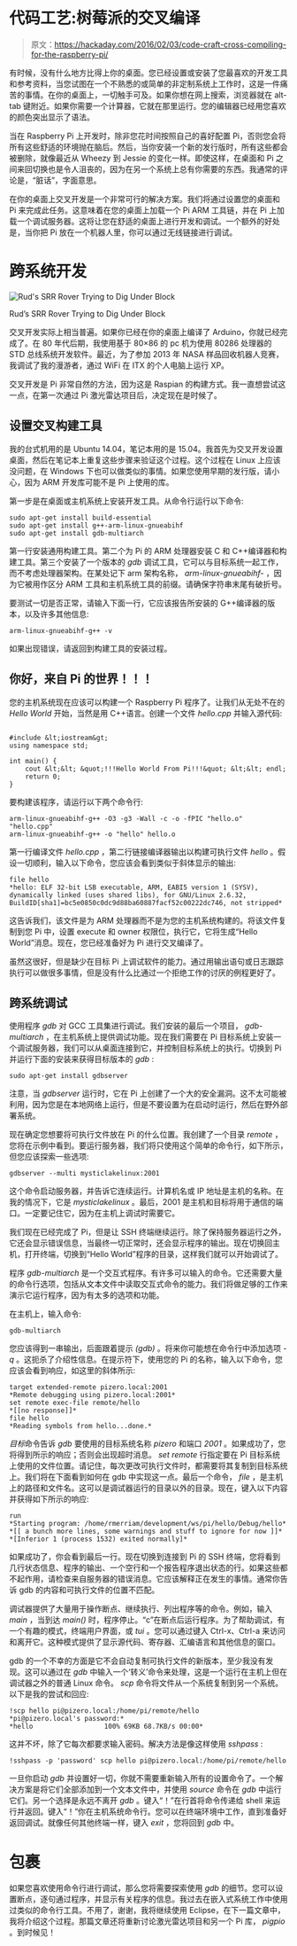 # 代码工艺:树莓派的交叉编译

> 原文：<https://hackaday.com/2016/02/03/code-craft-cross-compiling-for-the-raspberry-pi/>

有时候，没有什么地方比得上你的桌面。您已经设置或安装了您最喜欢的开发工具和参考资料，当您试图在一个不熟悉的或简单的非定制系统上工作时，这是一件痛苦的事情。在你的桌面上，一切触手可及。如果你想在网上搜索，浏览器就在 alt-tab 键附近。如果你需要一个计算器，它就在那里运行。您的编辑器已经用您喜欢的颜色突出显示了语法。

当在 Raspberry Pi 上开发时，除非您花时间按照自己的喜好配置 Pi，否则您会将所有这些舒适的环境抛在脑后。然后，当你安装一个新的发行版时，所有这些都会被删除，就像最近从 Wheezy 到 Jessie 的变化一样。即使这样，在桌面和 Pi 之间来回切换也是令人沮丧的，因为在另一个系统上总有你需要的东西。我通常的评论是，“脏话”，字面意思。

在你的桌面上交叉开发是一个非常可行的解决方案。我们将通过设置您的桌面和 Pi 来完成此任务。这意味着在您的桌面上加载一个 Pi ARM 工具链，并在 Pi 上加载一个调试服务器。这将让您在舒适的桌面上进行开发和调试。一个额外的好处是，当你把 Pi 放在一个机器人里，你可以通过无线链接进行调试。

# 跨系统开发

![Rud's SRR Rover Trying to Dig Under Block](img/f116f646db965bcd0b858db191aa1af6.png)

Rud’s SRR Rover Trying to Dig Under Block

交叉开发实际上相当普遍。如果你已经在你的桌面上编译了 Arduino，你就已经完成了。在 80 年代后期，我使用基于 80×86 的 pc 机为使用 80286 处理器的 STD 总线系统开发软件。最近，为了参加 2013 年 NASA 样品回收机器人竞赛，我调试了我的漫游者，通过 WiFi 在 ITX 的个人电脑上运行 XP。

交叉开发是 Pi 非常自然的方法，因为这是 Raspian 的构建方式。我一直想尝试这一点，在第一次通过 Pi 激光雷达项目后，决定现在是时候了。

## 设置交叉构建工具

我的台式机用的是 Ubuntu 14.04，笔记本用的是 15.04。我首先为交叉开发设置桌面，然后在笔记本上重复这些步骤来验证这个过程。这个过程在 Linux 上应该没问题，在 Windows 下也可以做类似的事情。如果您使用早期的发行版，请小心，因为 ARM 开发库可能不是 Pi 上使用的库。

第一步是在桌面或主机系统上安装开发工具。从命令行运行以下命令:

```
sudo apt-get install build-essential
sudo apt-get install g++-arm-linux-gnueabihf
sudo apt-get install gdb-multiarch

```

第一行安装通用构建工具。第二个为 Pi 的 ARM 处理器安装 C 和 C++编译器和构建工具。第三个安装了一个版本的 *gdb* 调试工具，它可以与目标系统一起工作，而不考虑处理器架构。在某处记下 arm 架构名称， *arm-linux-gnueabihf-* ，因为它被用作区分 ARM 工具和主机系统工具的前缀。请确保字符串末尾有破折号。

要测试一切是否正常，请输入下面一行，它应该报告所安装的 G++编译器的版本，以及许多其他信息:

```
arm-linux-gnueabihf-g++ -v
```

如果出现错误，请返回到构建工具的安装过程。

## 你好，来自 Pi 的世界！！！

您的主机系统现在应该可以构建一个 Raspberry Pi 程序了。让我们从无处不在的 *Hello World* 开始，当然是用 C++语言。创建一个文件 *hello.cpp* 并输入源代码:

```

#include &lt;iostream&gt;
using namespace std;

int main() {
	cout &lt;&lt; &quot;!!!Hello World From Pi!!!&quot; &lt;&lt; endl;
	return 0;
}

```

要构建该程序，请运行以下两个命令行:

```
arm-linux-gnueabihf-g++ -O3 -g3 -Wall -c -o -fPIC "hello.o" "hello.cpp"
arm-linux-gnueabihf-g++ -o "hello" hello.o

```

第一行编译文件 *hello.cpp* ，第二行链接编译器输出以构建可执行文件 *hello* 。假设一切顺利，输入以下命令，您应该会看到类似于斜体显示的输出:

```
file hello
*hello: ELF 32-bit LSB executable, ARM, EABI5 version 1 (SYSV), 
dynamically linked (uses shared libs), for GNU/Linux 2.6.32, 
BuildID[sha1]=bc5e0850c0dc9d88ba60887facf52c00222dc746, not stripped*
```

这告诉我们，该文件是为 ARM 处理器而不是为您的主机系统构建的。将该文件复制到您 Pi 中，设置 execute 和 owner 权限位，执行它，它将生成“Hello World”消息。现在，您已经准备好为 Pi 进行交叉编译了。

虽然这很好，但是缺少在目标 Pi 上调试软件的能力。通过用输出语句或日志跟踪执行可以做很多事情，但是没有什么比通过一个拒绝工作的讨厌的例程更好了。

## 跨系统调试

使用程序 *gdb* 对 GCC 工具集进行调试。我们安装的最后一个项目， *gdb-multiarch* ，在主机系统上提供调试功能。现在我们需要在 Pi 目标系统上安装一个调试服务器，我们可以从桌面连接到它，并控制目标系统上的执行。切换到 Pi 并运行下面的安装来获得目标版本的 *gdb* :

```
sudo apt-get install gdbserver

```

注意，当 *gdbserver* 运行时，它在 Pi 上创建了一个大的安全漏洞。这不太可能被利用，因为您是在本地网络上运行，但是不要设置为在启动时运行，然后在野外部署系统。

现在确定您想要将可执行文件放在 Pi 的什么位置。我创建了一个目录 *remote* ，您将在示例中看到。要运行服务器，我们将只使用这个简单的命令行，如下所示，但您应该探索一些选项:

```
gdbserver --multi mysticlakelinux:2001
```

这个命令启动服务器，并告诉它连续运行。计算机名或 IP 地址是主机的名称。在我的情况下，它是 *mysticlakelinux* 。最后，2001 是主机和目标将用于通信的端口。一定要记住它，因为在主机上调试时需要它。

我们现在已经完成了 Pi，但是让 SSH 终端继续运行。除了保持服务器运行之外，它还会显示错误信息，当最终一切正常时，还会显示程序的输出。现在切换回主机，打开终端，切换到“Hello World”程序的目录，这样我们就可以开始调试了。

程序 *gdb-multiarch* 是一个交互式程序。有许多可以输入的命令。它还需要大量的命令行选项，包括从文本文件中读取交互式命令的能力。我们将做足够的工作来演示它运行程序，因为有太多的选项和功能。

在主机上，输入命令:

```
gdb-multiarch
```

您应该得到一串输出，后面跟着提示 *(gdb)* 。将来你可能想在命令行中添加选项 *-q* 。这扼杀了介绍性信息。在提示符下，使用您的 Pi 的名称，输入以下命令，您应该会看到响应，如这里的斜体所示:

```
target extended-remote pizero.local:2001
*Remote debugging using pizero.local:2001*
set remote exec-file remote/hello
*[[no response]]*
file hello
*Reading symbols from hello...done.*
```

*目标*命令告诉 *gdb* 要使用的目标系统名称 *pizero* 和端口 *2001* 。如果成功了，您将得到所示的响应；否则会出现超时消息。 *set remote* 行指定要在 Pi 目标系统上使用的文件位置。请记住，每次更改可执行文件时，都需要将其复制到目标系统上。我们将在下面看到如何在 gdb 中实现这一点。最后一个命令， *file* ，是主机上的路径和文件名。这可以是调试器运行的目录以外的目录。现在，键入以下内容并获得如下所示的响应:

```
run
*Starting program: /home/rmerriam/development/ws/pi/hello/Debug/hello*
*[[ a bunch more lines, some warnings and stuff to ignore for now ]]*
*[Inferior 1 (process 1532) exited normally]*
```

如果成功了，你会看到最后一行。现在切换到连接到 Pi 的 SSH 终端，您将看到几行状态信息、程序的输出、一个空行和一个报告程序退出状态的行。如果这些都不起作用，请检查来自服务器的错误消息。它应该解释正在发生的事情。通常你告诉 gdb 的内容和可执行文件的位置不匹配。

调试器提供了大量用于操作断点、继续执行、列出程序等的命令。例如，输入 *main* ，当到达 *main()* 时，程序停止。“c”在断点后运行程序。为了帮助调试，有一个有趣的模式，终端用户界面，或 *tui* 。您可以通过键入 Ctrl-x、Ctrl-a 来访问和离开它。这种模式提供了显示源代码、寄存器、汇编语言和其他信息的窗口。

gdb 的一个不幸的方面是它不会自动复制可执行文件的新版本，至少我没有发现。这可以通过在 *gdb* 中输入一个‘转义’命令来处理，这是一个运行在主机上但在调试器之外的普通 Linux 命令。 *scp* 命令将文件从一个系统复制到另一个系统。以下是我的尝试和回应:

```
!scp hello pi@pizero.local:/home/pi/remote/hello
*pi@pizero.local's password:* 
*hello                  100% 69KB 68.7KB/s 00:00* 
```

这并不坏，除了它每次都要求输入密码。解决方法是像这样使用 *sshpass* :

```
!sshpass -p 'password' scp hello pi@pizero.local:/home/pi/remote/hello
```

一旦你启动 *gdb* 并设置好一切，你就不需要重新输入所有的设置命令了。一个解决方案是将它们全部添加到一个文本文件中，并使用 *source* 命令在 *gdb* 中运行它们。另一个选择是永远不离开 *gdb* 。键入“！”在行首将命令传递给 shell 来运行并返回。键入“！”你在主机系统命令行。您可以在终端环境中工作，直到准备好返回调试。就像任何其他终端一样，键入 *exit* ，您将回到 *gdb* 中。

# 包裹

如果您喜欢使用命令行进行调试，那么您将需要探索使用 *gdb* 的细节。您可以设置断点，逐句通过程序，并显示有关程序的信息。我过去在嵌入式系统工作中使用过类似的命令行工具。不用了，谢谢，我将继续使用 Eclipse，在下一篇文章中，我将介绍这个过程。那篇文章还将重新讨论激光雷达项目和另一个 Pi 库， *pigpio* 。到时候见！